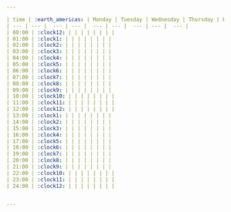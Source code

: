 ```yaml
---

| time | :earth_americas: | Monday | Tuesday | Wednesday | Thursday | Friday | Saturday | Sunday |
| --- | --- |  --- | --- |  --- | --- |  --- | --- |  --- |
| 00:00 | :clock12: | | | | | | | |
| 01:00 | :clock1: | | | | | | | |
| 02:00 | :clock2: | | | | | | | |
| 03:00 | :clock3: | | | | | | | |
| 04:00 | :clock4: | | | | | | | |
| 05:00 | :clock5: | | | | | | | |
| 06:00 | :clock6: | | | | | | | |
| 07:00 | :clock7: | | | | | | | |
| 08:00 | :clock8: | | | | | | | |
| 09:00 | :clock9: | | | | | | | |
| 10:00 | :clock10: | | | | | | | |
| 11:00 | :clock11: | | | | | | | |
| 12:00 | :clock12: | | | | | | | |
| 13:00 | :clock1: | | | | | | | |
| 14:00 | :clock2: | | | | | | | |
| 15:00 | :clock3: | | | | | | | |
| 16:00 | :clock4: | | | | | | | |
| 17:00 | :clock5: | | | | | | | |
| 18:00 | :clock6: | | | | | | | |
| 19:00 | :clock7: | | | | | | | |
| 20:00 | :clock8: | | | | | | | |
| 21:00 | :clock9: | | | | | | | |
| 22:00 | :clock10: | | | | | | | |
| 23:00 | :clock11: | | | | | | | |
| 24:00 | :clock12: | | | | | | | |


---
```

